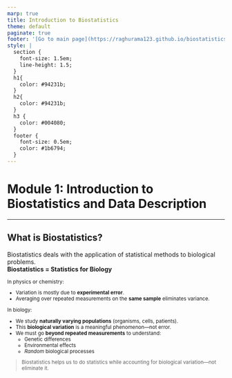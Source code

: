 ```yaml
---
marp: true
title: Introduction to Biostatistics
theme: default
paginate: true
footer: '[Go to main page](https://raghurama123.github.io/biostatistics/)'
style: |
  section {
    font-size: 1.5em;
    line-height: 1.5;
  }
  h1{
    color: #94231b;
  }
  h2{
    color: #94231b;
  }
  h3 {
    color: #004080;
  }
  footer {
    font-size: 0.5em;
    color: #1b6794;
  }
---
```


# Module 1: Introduction to Biostatistics and Data Description

---

## What is Biostatistics?
Biostatistics deals with the application of statistical methods to biological problems.  
**Biostatistics = Statistics for Biology**

<small>

In physics or chemistry:  
- Variation is mostly due to **experimental error**. 
- Averaging over repeated measurements on the **same sample** eliminates variance.

In biology:  
- We study **naturally varying populations** (organisms, cells, patients).  
- This **biological variation** is a meaningful phenomenon—not error.  
- We must go **beyond repeated measurements** to understand:  
  - Genetic differences  
  - Environmental effects  
  - _Random_ biological processes

> Biostatistics helps us to do statistics while accounting for biological variation—not eliminate it.

</small>

